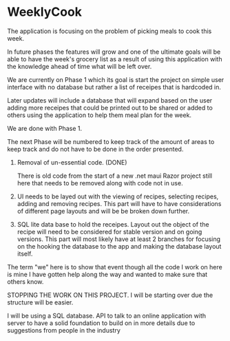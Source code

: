# WeeklyCook

The application is focusing on the problem of picking meals to cook this week.

In future phases the features will grow and one of the ultimate goals will be able to have the week's grocery list as a result of using this application with the knowledge ahead of time what will be left over.

We are currently on Phase 1 which its goal is start the project on simple user interface with no database but rather a list of receipes that is hardcoded in.

Later updates will include a database that will expand based on the user adding more receipes that could be printed out to be shared or added to others using the application to help them meal plan for the week.

We are done with Phase 1.

The next Phase will be numbered to keep track of the amount of areas to keep track and do not have to be done in the order presented.

1. Removal of un-essential code. (DONE)
   
    There is old code from the start of a new .net maui Razor project still here that needs to be removed along with code not in use.
3. UI needs to be layed out with the viewing of recipes, selecting recipes, adding and removing recipes.
    This part will have to have considerations of different page layouts and will be be broken down further.
4. SQL lite data base to hold the receipes. Layout out the object of the recipe will need to be considered for stable version and on going versions.
    This part will most likely have at least 2 branches for focusing on the hooking the database to the app and making the database layout itself.  

The term "we" here is to show that event though all the code I work on here is mine I have gotten help along the way and wanted to make sure that others know.

STOPPING THE WORK ON THIS PROJECT. I will be starting over due the structure will be easier.

I will be using a SQL database. API to talk to an online application with server to have a solid foundation to build on in more details due to suggestions from people in the industry
